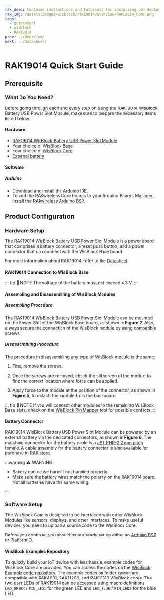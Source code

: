 ```yaml
---
rak_desc: Contains instructions and tutorials for installing and deploying your RAK19014. Instructions are written in a detailed and step-by-step manner for an easier experience in setting up your device. Aside from the hardware configuration, it also contains a software setup that includes detailed example codes that will help you get started.
rak_img: /assets/images/wisblock/rak19014/overview/RAK19014_home.png
tags:
  - quickstart
  - wisblock
  - RAK19014
prev: ../Overview/ 
next: ../Datasheet/ 
---
```


# RAK19014 Quick Start Guide

## Prerequisite

### What Do You Need?

Before going through each and every step on using the RAK19014 WisBlock Battery USB Power Slot Module, make sure to prepare the necessary items listed below:

#### Hardware 

- [RAK19014 WisBlock Battery USB Power Slot Module](https://store.rakwireless.com/products/rak19014-battery-power-slot-module?utm_source=RAK19014&utm_medium=Document&utm_campaign=BuyFromStore)
- Your choice of [WisBlock Base](https://store.rakwireless.com/collections/wisblock-base/)
- Your choice of [WisBlock Core](https://store.rakwireless.com/collections/wisblock-core)
- [External battery](https://store.rakwireless.com/collections/wisblock-accessory/products/battery-connector-cable)

#### Software 

##### Arduino

- Download and install the [Arduino IDE](https://www.arduino.cc/en/Main/Software).
- To add the RAKwireless Core boards to your Arduino Boards Manager, install the [RAKwireless Arduino BSP](https://github.com/RAKWireless/RAKwireless-Arduino-BSP-Index).

## Product Configuration

### Hardware Setup

The RAK19014 WisBlock Battery USB Power Slot Module is a power board that comprises a battery connector, a reset push button, and a power connector that can connect with the WisBlock Base board.

For more information about RAK19014, refer to the [Datasheet](../Datasheet/).

#### RAK19014 Connection to WisBlock Base

<rk-img
  src="/assets/images/wisblock/rak19014/quickstart/rak19014-setup.png"
  width="70%"
  caption="RAK19014 hardware setup"
/>

::: tip 📝 NOTE
The voltage of the battery must not exceed 4.3&nbsp;V.
:::

#### Assembling and Disassembling of WisBlock Modules

##### Assembling Procedure

The RAK19014 WisBlock Battery USB Power Slot Module can be mounted on the Power Slot of the WisBlock Base board, as shown in **Figure 2**. Also, always secure the connection of the WisBlock module by using compatible screws.

<rk-img
  src="/assets/images/wisblock/rak19014/quickstart/mounting-mechanism.png"
  width="60%"
  caption="RAK19014 mounting connection to WisBlock Base module"
/>


##### Disassembling Procedure

The procedure in disassembling any type of WisBlock module is the same. 

1. First, remove the screws.  

<rk-img
  src="/assets/images/wisblock/rak19014/quickstart/removing_screws.png"
  width="60%"
  caption="Removing screws from the WisBlock module"
/>

2. Once the screws are removed, check the silkscreen of the module to find the correct location where force can be applied.

<rk-img
  src="/assets/images/wisblock/rak19014/quickstart/detach_silkscreen.png"
  width="70%"
  caption="Detaching silkscreen on the WisBlock module"
/>

3. Apply force to the module at the position of the connector, as shown in **Figure 5**, to detach the module from the baseboard.

<rk-img
  src="/assets/images/wisblock/rak19014/quickstart/detach_module.png"
  width="70%"
  caption="Applying even forces on the proper location of a WisBlock module"
/>

::: tip 📝 NOTE
If you will connect other modules to the remaining WisBlock Base slots, check on the [WisBlock Pin Mapper](https://docs.rakwireless.com/Knowledge-Hub/Pin-Mapper/) tool for possible conflicts.
:::

#### Battery Connector

RAK19014 WisBlock Battery USB Power Slot Module can be powered by an external battery via the dedicated connectors, as shown in **Figure 6**. The matching connector for the battery cable is a [JST PHR-2 2&nbsp;mm pitch female](https://www.jst-mfg.com/product/detail_e.php?series=199). A cable assembly for the battery connector is also available for purchase in [RAK store](https://store.rakwireless.com/products/battery-connector-cable). 

<rk-img
  src="/assets/images/wisblock/rak19014/quickstart/battery.png"
  width="60%"
  caption="External battery connector pin"
/>

:::warning ⚠️ WARNING

- Battery can cause harm if not handled properly.
- Make sure the battery wires match the polarity on the RAK19014 board. Not all batteries have the same wiring.

:::

### Software Setup

The WisBlock Core is designed to be interfaced with other WisBlock Modules like sensors, displays, and other interfaces. To make useful devices, you need to upload a source code to the WisBlock Core. 

Before you continue, you should have already set up either an [Arduino BSP](https://github.com/RAKWireless/RAKwireless-Arduino-BSP-Index) or
[PlatformIO](https://github.com/RAKWireless/WisBlock/blob/master/PlatformIO/README.md).

#### WisBlock Examples Repository

To quickly build your IoT device with less hassle, example codes for WisBlock Core are provided. You can access the codes on the [WisBlock Example code repository](https://github.com/RAKWireless/WisBlock/tree/master/examples). The example codes on folder `common` are compatible with RAK4631, RAK11200, and RAK11310 WisBlock cores.
The two user LEDs of RAK19014 can be accessed using macro definitions `LED_GREEN` / `PIN_LED1` for the green LED and `LED_BLUE` / `PIN_LED2` for the blue LED.